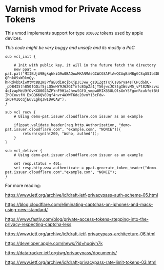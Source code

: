 # Varnish vmod for Private Access Tokens

This vmod implements support for type `0x0002` tokens used by apple devices.

*This code might be very buggy and unsafe and its mostly a PoC*

```
sub vcl_init {

    # Init with public key, it will in the future fetch the directory
    new ppat = pat.pat("MIIBUjA9BgkqhkiG9w0BAQowMKANMAsGCWCGSAFlAwQCAqEaMBgGCSqGSIb3DQEBCDALBglghkgBZQMEAgKiAwIBMAOCAQ8AMIIBCgKCAQEAysdWcET7XEBJbjsM-QPnk89xWDkmQy-hPRdvbbXiwMtWc8D2WJPfaE0diWcjbKjpJCJww_gzDIZgtTKjCs8Grya4sTCHCdGbC-_pDB4I5thB50fGQif5jLQ5wHY9J6ZGITmfcBGpZa1jT56jwcJOStgIWsvM5_vPt82NkzvsxAqQlu0x6XJ2X4htfslcRceLekxhYk-4qIzapMeU9fOvKX8002AZPYnF9H1aJhvwSGfO_vmpw0MIXB5ULOlsGnYSFgxnRcukfetBtUP7BOG6-IhOCowsfN_ExGQ6KQV89gf4nvr4WXWF6de20vnY13cFdw-iN3FVIQcqjEuvLgkqJwIDAQAB");
}

sub vcl_recv {
    # Using demo-pat.issuer.cloudflare.com issuer as an example

    if(ppat.validate_header(req.http.Authorization, "demo-pat.issuer.cloudflare.com", "example.com", "NONCE")){
        return(synth(200, "Woho, authed"));
    }
}

sub vcl_deliver {
    # Using demo-pat.issuer.cloudflare.com issuer as an example
    
    set resp.status = 401;
    set resp.http.www-authenticate = ppat.generate_token_header("demo-pat.issuer.cloudflare.com","example.com", "NONCE");
}

```


For more reading:

https://www.ietf.org/archive/id/draft-ietf-privacypass-auth-scheme-05.html

https://blog.cloudflare.com/eliminating-captchas-on-iphones-and-macs-using-new-standard/

https://www.fastly.com/blog/private-access-tokens-stepping-into-the-privacy-respecting-captcha-less

https://www.ietf.org/archive/id/draft-ietf-privacypass-architecture-06.html

https://developer.apple.com/news/?id=huqjyh7k

https://datatracker.ietf.org/wg/privacypass/documents/

https://www.ietf.org/archive/id/draft-privacypass-rate-limit-tokens-03.html
